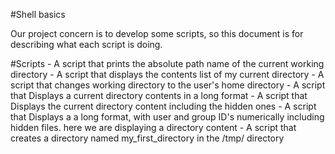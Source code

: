 #Shell basics

Our project concern is to develop some scripts, so this document is for describing what each script is doing.

#Scripts
	- A script that prints the absolute path name of the current working directory
	- A script that displays the contents list of my current directory
	- A script that changes working directory to the user's home directory
	- A script that Displays a current directory contents in a long format
	- A script that Displays the current directory content including the hidden ones
	- A script that Displays a a long format, with user and group ID's numerically including hidden files. here we are displaying a directory content
	- A script that creates a directory named my_first_directory in the /tmp/ directory
